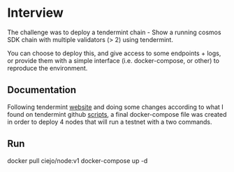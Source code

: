 # Interview

The challenge was to deploy a tendermint chain - Show a running cosmos SDK chain with multiple validators (> 2) using tendermint.

You can choose to deploy this, and give access to some endpoints + logs, or provide them with a simple interface (i.e. docker-compose, or other) to reproduce the environment.

## Documentation

Following tendermint [website](https://docs.tendermint.com/) and doing some changes according to what I found on tendermint github [scripts](https://github.com/tendermint/tendermint/tree/v0.34.24/networks/local/localnode), a final docker-compose file was created in order to deploy 4 nodes that will run a testnet with a two commands.

## Run

docker pull ciejo/node:v1 
docker-compose up -d